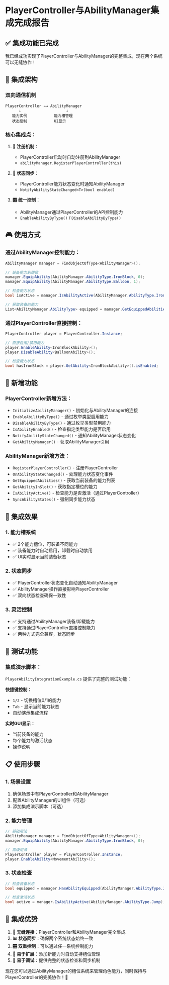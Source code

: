 # PlayerController与AbilityManager集成完成报告

## ✅ 集成功能已完成

我已经成功实现了PlayerController与AbilityManager的完整集成，现在两个系统可以无缝协作！

## 🔄 集成架构

### 双向通信机制
```
PlayerController ←→ AbilityManager
      ↓                    ↓
   能力实例            能力槽管理
   状态控制            UI显示
```

### 核心集成点：

1. **📝 注册机制**：
   - PlayerController启动时自动注册到AbilityManager
   - `abilityManager.RegisterPlayerController(this)`

2. **🔄 状态同步**：
   - PlayerController能力状态变化时通知AbilityManager
   - `NotifyAbilityStateChanged<T>(bool enabled)`

3. **🎛️ 统一控制**：
   - AbilityManager通过PlayerController的API控制能力
   - `EnableAbilityByType()` / `DisableAbilityByType()`

## 🎮 使用方式

### 通过AbilityManager控制能力：

```csharp
AbilityManager manager = FindObjectOfType<AbilityManager>();

// 装备能力到槽位
manager.EquipAbility(AbilityManager.AbilityType.IronBlock, 0);
manager.EquipAbility(AbilityManager.AbilityType.Balloon, 1);

// 检查能力状态
bool isActive = manager.IsAbilityActive(AbilityManager.AbilityType.IronBlock);

// 获取装备的能力
List<AbilityManager.AbilityType> equipped = manager.GetEquippedAbilities();
```

### 通过PlayerController直接控制：

```csharp
PlayerController player = PlayerController.Instance;

// 直接启用/禁用能力
player.EnableAbility<IronBlockAbility>();
player.DisableAbility<BalloonAbility>();

// 检查能力状态
bool hasIronBlock = player.GetAbility<IronBlockAbility>().isEnabled;
```

## 🔧 新增功能

### PlayerController新增方法：
- `InitializeAbilityManager()` - 初始化与AbilityManager的连接
- `EnableAbilityByType()` - 通过枚举类型启用能力
- `DisableAbilityByType()` - 通过枚举类型禁用能力
- `IsAbilityEnabled()` - 检查指定类型能力是否启用
- `NotifyAbilityStateChanged()` - 通知AbilityManager状态变化
- `GetAbilityManager()` - 获取AbilityManager引用

### AbilityManager新增方法：
- `RegisterPlayerController()` - 注册PlayerController
- `OnAbilityStateChanged()` - 处理能力状态变化事件
- `GetEquippedAbilities()` - 获取当前装备的能力列表
- `GetAbilityInSlot()` - 获取指定槽位的能力
- `IsAbilityActive()` - 检查能力是否激活（通过PlayerController）
- `SyncAbilityStates()` - 强制同步能力状态

## 🎯 集成效果

### 1. 能力槽系统
- ✅ 2个能力槽位，可装备不同能力
- ✅ 装备能力时自动启用，卸载时自动禁用
- ✅ UI实时显示当前装备状态

### 2. 状态同步
- ✅ PlayerController状态变化自动通知AbilityManager
- ✅ AbilityManager操作直接影响PlayerController
- ✅ 双向状态检查确保一致性

### 3. 灵活控制
- ✅ 支持通过AbilityManager装备/卸载能力
- ✅ 支持通过PlayerController直接控制能力
- ✅ 两种方式完全兼容，状态同步

## 🧪 测试功能

### 集成演示脚本：
`PlayerAbilityIntegrationExample.cs` 提供了完整的测试功能：

**快捷键控制：**
- `1/2` - 切换槽位0/1的能力
- `Tab` - 显示当前能力状态
- 自动演示集成流程

**实时GUI显示：**
- 当前装备的能力
- 每个能力的激活状态
- 操作说明

## 📋 使用步骤

### 1. 场景设置
1. 确保场景中有PlayerController和AbilityManager
2. 配置AbilityManager的UI组件（可选）
3. 添加集成演示脚本（可选）

### 2. 能力管理
```csharp
// 基础用法
AbilityManager manager = FindObjectOfType<AbilityManager>();
manager.EquipAbility(AbilityManager.AbilityType.IronBlock, 0);

// 高级用法
PlayerController player = PlayerController.Instance;
player.EnableAbility<MovementAbility>();
```

### 3. 状态检查
```csharp
// 检查装备状态
bool equipped = manager.HasAbilityEquipped(AbilityManager.AbilityType.Jump);

// 检查激活状态  
bool active = manager.IsAbilityActive(AbilityManager.AbilityType.Jump);
```

## 🎉 集成优势

1. **🔗 无缝连接**：PlayerController和AbilityManager完全集成
2. **📊 状态同步**：确保两个系统状态始终一致
3. **🎛️ 双重控制**：可以通过任一系统控制能力
4. **🔧 易于扩展**：添加新能力时自动支持槽位管理
5. **🐛 易于调试**：提供完整的状态检查和同步机制

现在您可以通过AbilityManager的槽位系统来管理角色能力，同时保持与PlayerController的完美协作！🚀